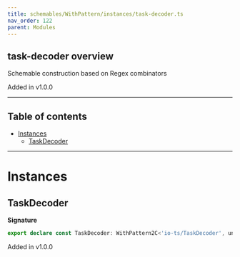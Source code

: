 ```yaml
---
title: schemables/WithPattern/instances/task-decoder.ts
nav_order: 122
parent: Modules
---
```


## task-decoder overview

Schemable construction based on Regex combinators

Added in v1.0.0

---

<h2 class="text-delta">Table of contents</h2>

- [Instances](#instances)
  - [TaskDecoder](#taskdecoder)

---

# Instances

## TaskDecoder

**Signature**

```ts
export declare const TaskDecoder: WithPattern2C<'io-ts/TaskDecoder', unknown>
```

Added in v1.0.0
